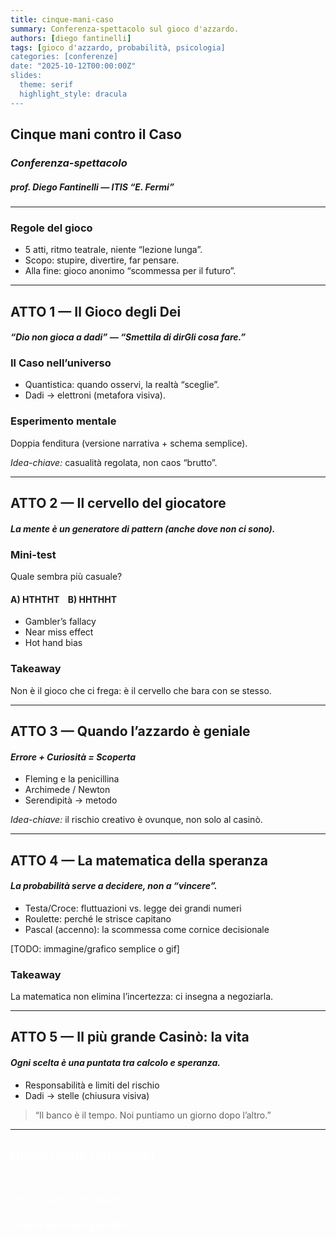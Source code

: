 ```yaml
---
title: cinque-mani-caso
summary: Conferenza-spettacolo sul gioco d'azzardo.
authors: [diego fantinelli]
tags: [gioco d'azzardo, probabilità, psicologia]
categories: [conferenze]
date: "2025-10-12T00:00:00Z"
slides:
  theme: serif
  highlight_style: dracula
---
```


<section data-background-image="roulette.jpg" data-background-opacity="0.5" data-transition="convex">
  <h2 class="fragment">Cinque mani contro il Caso</h2>
  <h3 class="fragment"><em>Conferenza-spettacolo</em></h3>
  <h5 class="fragment">prof. Diego Fantinelli — ITIS “E. Fermi”</h5>
</section>

---

<section data-transition="zoom">
  <h3 class="fragment">Regole del gioco</h3>
  <ul>
    <li class="fragment">5 atti, ritmo teatrale, niente “lezione lunga”.</li>
    <li class="fragment">Scopo: stupire, divertire, far pensare.</li>
    <li class="fragment">Alla fine: gioco anonimo “scommessa per il futuro”.</li>
  </ul>
</section>

---

<!-- ATTO 1 -->
<section data-background-image="cosmos_dice.jpg" data-background-opacity="0.45" data-transition="slide">
  <h2>ATTO 1 — Il Gioco degli Dei</h2>
  <h4 class="fragment"><em>“Dio non gioca a dadi” — “Smettila di dirGli cosa fare.”</em></h4>
</section>

<section data-transition="fade">
  <h3 class="fragment">Il Caso nell’universo</h3>
  <ul>
    <li class="fragment">Quantistica: quando osservi, la realtà “sceglie”.</li>
    <li class="fragment">Dadi → elettroni (metafora visiva).</li>
  </ul>
</section>

<section data-transition="convex">
  <h3>Esperimento mentale</h3>
  <p class="fragment">Doppia fenditura (versione narrativa + schema semplice).</p>
  <p class="fragment"><em>Idea-chiave:</em> casualità regolata, non caos “brutto”.</p>
</section>

---

<!-- ATTO 2 -->
<section data-background-image="neuron.jpg" data-background-opacity="0.5" data-transition="slide">
  <h2>ATTO 2 — Il cervello del giocatore</h2>
  <h4 class="fragment"><em>La mente è un generatore di pattern (anche dove non ci sono).</em></h4>
</section>

<section data-transition="fade">
  <h3>Mini-test</h3>
  <p class="fragment">Quale sembra più casuale?</p>
  <h4 class="fragment">A) HTHTHT &nbsp;&nbsp; B) HHTHHT</h4>
  <ul>
    <li class="fragment">Gambler’s fallacy</li>
    <li class="fragment">Near miss effect</li>
    <li class="fragment">Hot hand bias</li>
  </ul>
</section>

<section data-transition="convex">
  <h3>Takeaway</h3>
  <p class="fragment">Non è il gioco che ci frega: è il cervello che bara con se stesso.</p>
</section>

---

<!-- ATTO 3 -->
<section data-background-image="domino.jpg" data-background-opacity="0.5" data-transition="slide">
  <h2>ATTO 3 — Quando l’azzardo è geniale</h2>
  <h4 class="fragment"><em>Errore + Curiosità = Scoperta</em></h4>
</section>

<section data-transition="fade">
  <ul>
    <li class="fragment">Fleming e la penicillina</li>
    <li class="fragment">Archimede / Newton</li>
    <li class="fragment">Serendipità → metodo</li>
  </ul>
  <p class="fragment"><em>Idea-chiave:</em> il rischio creativo è ovunque, non solo al casinò.</p>
</section>

---

<!-- ATTO 4 (più tecnico verso la fine) -->
<section data-background-image="slot.jpg" data-background-opacity="0.45" data-transition="slide">
  <h2>ATTO 4 — La matematica della speranza</h2>
  <h4 class="fragment"><em>La probabilità serve a decidere, non a “vincere”.</em></h4>
</section>

<section data-transition="fade">
  <ul>
    <li class="fragment">Testa/Croce: fluttuazioni vs. legge dei grandi numeri</li>
    <li class="fragment">Roulette: perché le strisce capitano</li>
    <li class="fragment">Pascal (accenno): la scommessa come cornice decisionale</li>
  </ul>
  <p class="fragment">[TODO: immagine/grafico semplice o gif]</p>
</section>

<section data-transition="convex">
  <h3>Takeaway</h3>
  <p class="fragment">La matematica non elimina l’incertezza: ci insegna a negoziarla.</p>
</section>

---

<!-- ATTO 5 -->
<section data-background-image="galaxy.jpg" data-background-opacity="0.45" data-transition="slide">
  <h2>ATTO 5 — Il più grande Casinò: la vita</h2>
  <h4 class="fragment"><em>Ogni scelta è una puntata tra calcolo e speranza.</em></h4>
</section>

<section data-transition="fade">
  <ul>
    <li class="fragment">Responsabilità e limiti del rischio</li>
    <li class="fragment">Dadi → stelle (chiusura visiva)</li>
  </ul>
  <blockquote class="fragment">“Il banco è il tempo. Noi puntiamo un giorno dopo l’altro.”</blockquote>
</section>

---

<!-- FINALE -->
<section data-transition="zoom" data-background-color="#111" style="color:#fff">
  <h2>Gioco finale (anonimo)</h2>
  <p class="fragment">Scrivi su un foglio: <em>“La mia scommessa per il futuro”</em>.</p>
  <p class="fragment">Rimescoliamo e ne leggiamo tre.</p>
  <h3 class="fragment">Grazie per aver giocato.</h3>
</section>

